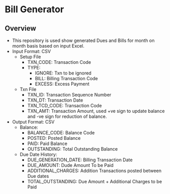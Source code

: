 # Bill Generator

## Overview
- This repository is used show generated Dues and Bills for month on month basis based on input Excel.
- Input Format: CSV
  - Setup File
    - TXN_CODE: Transaction Code
    - TYPE: 
      - IGNORE: Txn to be ignored
      - BILL: Billing Transaction Code
      - EXCESS: Excess Payment
  - Txn File
    - TXN_ID: Transaction Sequence Number
    - TXN_DT: Transaction Date
    - TXN_TCD_CODE: Transaction Code
    - TXN_AMT: Transaction Amount, used +ve sign to update balance and -ve sign for reduction of balance.
- Output Format: CSV
  - Balance:
    - BALANCE_CODE: Balance Code
    - POSTED: Posted Balance
    - PAID: Paid Balance
    - OUTSTANDING: Total Outstanding Balance
  - Due Date History:
    - DUE_GENERATION_DATE: Billing Transaction Date
    - DUE_AMOUNT: Dude Amount To be Paid
    - ADDITIONAL_CHARGES: Addition Transactions posted between Due dates
    - TOTAL_OUTSTANDING: Due Amount + Additional Charges to be Paid